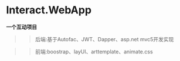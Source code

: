 # Interact.WebApp
**一个互动项目**
>> 后端:基于Autofac、JWT、Dapper、asp.net mvc5开发实现

>> 前端:boostrap、layUI、arttemplate、animate.css
